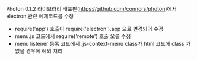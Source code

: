 
Photon 0.1.2 라이브러리 배포판(https://github.com/connors/photon)에서 electron 관련 예제코드를 수정


- require('app') 호출이 require('electron').app 으로 변경되어 수정
- menu.js 코드에서 require('remote') 호출 오류 수정
- menu listener 등록 코드에서 .js-context-menu class가 html 코드에 class 가 없을 경우에 예외 처리
